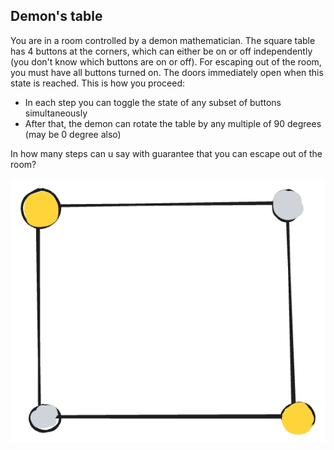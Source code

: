 ## Demon's table

You are in a room controlled by a demon mathematician. The square table has 4 buttons at the corners, which can either be on or off independently (you don't know which buttons are on or off). For escaping out of the room, you must have all buttons turned on. The doors immediately open when this state is reached. This is how you proceed:

 - In each step you can toggle the state of any subset of buttons simultaneously
 - After that, the demon can rotate the table by any multiple of 90 degrees (may be 0 degree also)

In how many steps can u say with guarantee that you can escape out of the room?

![image](image.png)
